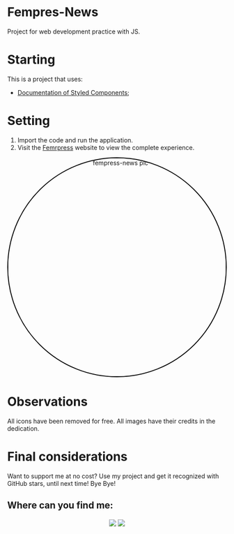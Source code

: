 # Fempres-News

Project for web development practice with JS.

# Starting

This is a project that uses:

- [Documentation of Styled Components](https://styled-components.com/);

# Setting
1. Import the code and run the application.
2. Visit the [Femrpress](https://fempres.cloud) website to view the complete experience.
<div align="center">
    <img align="center" alt="fempress-news pic" height="500" style="border: 2px solid #000; border-radius: 338px;" src="https://cdn.discordapp.com/attachments/971779446862385162/1180150831090241557/fempress_dev.jpg?width=1202&height=676">
</div>


 
# Observations
All icons have been removed for free.
All images have their credits in the dedication.

# Final considerations
Want to support me at no cost? Use my project and get it recognized with GitHub stars, until next time! Bye Bye!

## Where can you find me:
</div> 
<div align="center"> 
 

  <a href = "mailto:pnmelo2808@gmail.com"><img align="center" src="https://img.shields.io/badge/Gmail-D14836?style=for-the-badge&logo=gmail&logoColor=white" target="_blank"></a>
  <a href="https://www.linkedin.com/in/pnascimentodev/" target="_blank"><img align="center" src="https://img.shields.io/badge/-LinkedIn-%230077B5?style=for-the-badge&logo=linkedin&logoColor=white" target="_blank"></a> 
</div>

